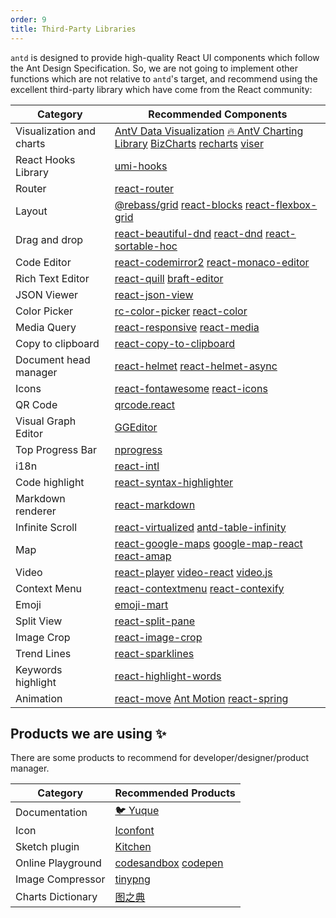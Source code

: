 ```yaml
---
order: 9
title: Third-Party Libraries
---
```


`antd` is designed to provide high-quality React UI components which follow the Ant Design Specification. So, we are not going to implement other functions which are not relative to `antd`'s target, and recommend using the excellent third-party library which have come from the React community:

| Category | Recommended Components |
| --- | --- |
| Visualization and charts | [AntV Data Visualization](https://antv.vision/en) [🔥 AntV Charting Library](https://g2plot.antv.vision/en) [BizCharts](https://github.com/alibaba/BizCharts) [recharts](https://github.com/recharts/recharts/) [viser](https://viserjs.github.io/) |
| React Hooks Library | [umi-hooks](https://github.com/umijs/hooks) |
| Router | [react-router](https://github.com/ReactTraining/react-router) |
| Layout | [@rebass/grid](https://github.com/rebassjs/grid) [react-blocks](http://whoisandy.github.io/react-blocks/) [react-flexbox-grid](https://github.com/roylee0704/react-flexbox-grid) |
| Drag and drop | [react-beautiful-dnd](https://github.com/atlassian/react-beautiful-dnd/) [react-dnd](https://github.com/gaearon/react-dnd) [react-sortable-hoc](https://github.com/clauderic/react-sortable-hoc) |
| Code Editor | [react-codemirror2](https://github.com/scniro/react-codemirror2) [react-monaco-editor](https://github.com/superRaytin/react-monaco-editor) |
| Rich Text Editor | [react-quill](https://github.com/zenoamaro/react-quill) [braft-editor](https://github.com/margox/braft-editor) |
| JSON Viewer | [react-json-view](https://github.com/mac-s-g/react-json-view) |
| Color Picker | [rc-color-picker](https://github.com/react-component/color-picker) [react-color](http://casesandberg.github.io/react-color/) |
| Media Query | [react-responsive](https://github.com/contra/react-responsive) [react-media](https://github.com/ReactTraining/react-media) |
| Copy to clipboard | [react-copy-to-clipboard](https://github.com/nkbt/react-copy-to-clipboard) |
| Document head manager | [react-helmet](https://github.com/nfl/react-helmet) [react-helmet-async](https://github.com/staylor/react-helmet-async) |
| Icons | [react-fontawesome](https://github.com/FortAwesome/react-fontawesome) [react-icons](https://github.com/gorangajic/react-icons) |
| QR Code | [qrcode.react](https://github.com/zpao/qrcode.react) |
| Visual Graph Editor | [GGEditor](https://github.com/gaoli/GGEditor) |
| Top Progress Bar | [nprogress](https://github.com/rstacruz/nprogress) |
| i18n | [react-intl](https://github.com/yahoo/react-intl) |
| Code highlight | [react-syntax-highlighter](https://github.com/conorhastings/react-syntax-highlighter) |
| Markdown renderer | [react-markdown](http://rexxars.github.io/react-markdown/) |
| Infinite Scroll | [react-virtualized](https://github.com/bvaughn/react-virtualized) [antd-table-infinity](https://github.com/Leonard-Li777/antd-table-infinity) |
| Map | [react-google-maps](https://github.com/tomchentw/react-google-maps) [google-map-react](https://github.com/istarkov/google-map-react) [react-amap](https://github.com/ElemeFE/react-amap) |
| Video | [react-player](https://github.com/CookPete/react-player) [video-react](https://github.com/video-react/video-react) [video.js](http://docs.videojs.com/tutorial-react.html) |
| Context Menu | [react-contextmenu](https://github.com/vkbansal/react-contextmenu/) [react-contexify](https://github.com/fkhadra/react-contexify) |
| Emoji | [emoji-mart](https://github.com/missive/emoji-mart) |
| Split View | [react-split-pane](https://github.com/tomkp/react-split-pane) |
| Image Crop | [react-image-crop](https://github.com/DominicTobias/react-image-crop) |
| Trend Lines | [react-sparklines](https://github.com/borisyankov/react-sparklines) |
| Keywords highlight | [react-highlight-words](https://github.com/bvaughn/react-highlight-words) |
| Animation | [react-move](https://github.com/react-tools/react-move) [Ant Motion](https://motion.ant.design/components/tween-one) [react-spring](https://www.react-spring.io) |

## Products we are using ✨

There are some products to recommend for developer/designer/product manager.

| Category          | Recommended Products                                                  |
| ----------------- | --------------------------------------------------------------------- |
| Documentation     | [🐦 Yuque](https://www.yuque.com/?chInfo=ch_antd)                     |
| Icon              | [Iconfont](https://www.iconfont.cn/)                                  |
| Sketch plugin     | [Kitchen](https://kitchen.alipay.com)                                 |
| Online Playground | [codesandbox](https://codesandbox.io/) [codepen](https://codepen.io/) |
| Image Compressor  | [tinypng](https://tinypng.com/)                                       |
| Charts Dictionary | [图之典](http://tuzhidian.com/)                                       |

<style>
.markdown table td:first-child {
  width: 20%;
  font-weight: 500;
  background: #fcfcfc;
}
.markdown table td > a:not(:last-child) {
  margin-right: 18px;
}
.markdown table td > a:not(:last-child)::after {
  position: absolute;
  margin: 0 6px 0 8px;
  color: #bbb;
  content: '|';
  pointer-events: none;
}
</style>
